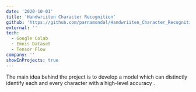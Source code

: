 ```yaml
---
date: '2020-10-01'
title: 'Handwriiten Character Recognition'
github: 'https://github.com/parnamondal/Handwriiten_Character_Recognition_emnis_balanced'
external: ''
tech:
  - Google Colab
  - Emnis Dataset
  - Tensor Flow
company: ''
showInProjects: true
---
```


The main idea behind the project is to develop a model which can distinctly identify each and every character with a high-level accuracy .

